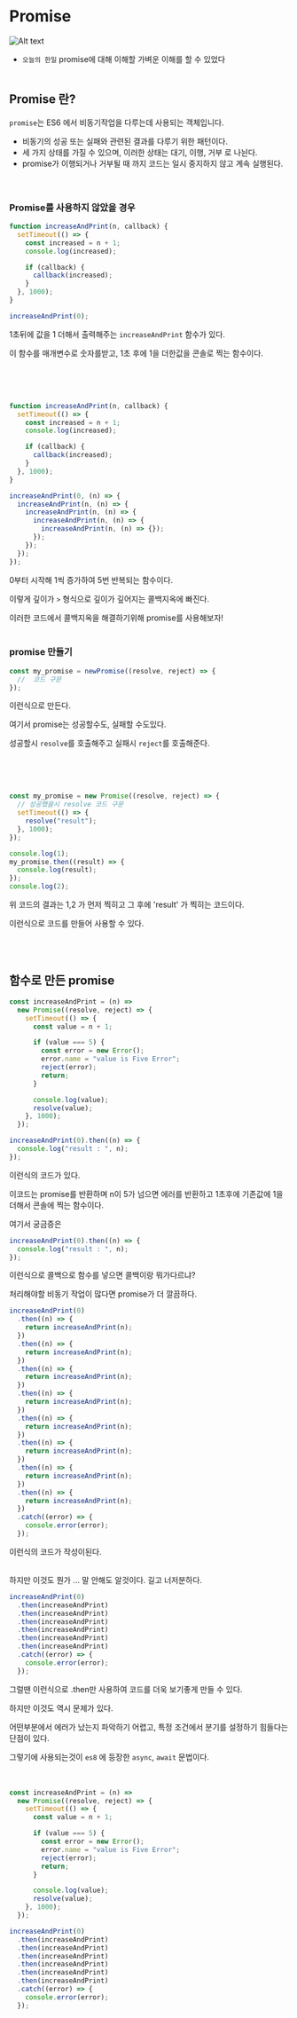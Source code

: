 # Promise

![Alt text](../images/canIReactBG/%EB%8B%B9%EC%8B%A0%EB%8F%84%ED%95%A0%EC%88%98%EC%9E%88%EB%8B%A4%EC%9E%90%EB%B0%94%EC%8A%A4%ED%81%AC%EB%A6%BD%ED%8A%B8.jpg)

- `오늘의 한일` promise에 대해 이해할 가벼운 이해를 할 수 있었다
  <br/>
  <br/>

## Promise 란?

`promise`는 ES6 에서 비동기작업을 다루는데 사용되는 객체입니다.

- 비동기의 성공 또는 실패와 관련된 결과를 다루기 위한 패턴이다.
- 세 가지 상태를 가질 수 있으며, 이러한 상태는 대기, 이행, 거부 로 나뉜다.
- promise가 이행되거나 거부될 때 까지 코드는 일시 중지하지 않고 계속 실행된다.
  <br/>
  <br/>
  <br/>

### Promise를 사용하지 않았을 경우

```js
function increaseAndPrint(n, callback) {
  setTimeout(() => {
    const increased = n + 1;
    console.log(increased);

    if (callback) {
      callback(increased);
    }
  }, 1000);
}

increaseAndPrint(0);
```

1초뒤에 값을 1 더해서 출력해주는 `increaseAndPrint` 함수가 있다.

이 함수를 매개변수로 숫자를받고, 1초 후에 1을 더한값을 콘솔로 찍는 함수이다.

<br/>
<br/>
<br/>

```js
function increaseAndPrint(n, callback) {
  setTimeout(() => {
    const increased = n + 1;
    console.log(increased);

    if (callback) {
      callback(increased);
    }
  }, 1000);
}

increaseAndPrint(0, (n) => {
  increaseAndPrint(n, (n) => {
    increaseAndPrint(n, (n) => {
      increaseAndPrint(n, (n) => {
        increaseAndPrint(n, (n) => {});
      });
    });
  });
});
```

0부터 시작해 1씩 증가하여 5번 반복되는 함수이다.

이렇게 깊이가 `>` 형식으로 깊이가 깊어지는 콜백지옥에 빠진다.

이러한 코드에서 콜백지옥을 해결하기위해 promise를 사용해보자!
<br/>
<br/>

### promise 만들기

```js
const my_promise = newPromise((resolve, reject) => {
  //  코드 구문
});
```

이런식으로 만든다.

여기서 promise는 성공할수도, 실패할 수도있다.

성공할시 `resolve`를 호출해주고 실패시 `reject`를 호출해준다.

<br/>
<br/>
<br/>

```js
const my_promise = new Promise((resolve, reject) => {
  // 성공했을시 resolve 코드 구문
  setTimeout(() => {
    resolve("result");
  }, 1000);
});

console.log(1);
my_promise.then((result) => {
  console.log(result);
});
console.log(2);
```

위 코드의 결과는 1,2 가 먼저 찍히고 그 후에 'result' 가 찍히는 코드이다.

이런식으로 코드를 만들어 사용할 수 있다.

<br/>
<br/>

## 함수로 만든 promise

```js
const increaseAndPrint = (n) =>
  new Promise((resolve, reject) => {
    setTimeout(() => {
      const value = n + 1;

      if (value === 5) {
        const error = new Error();
        error.name = "value is Five Error";
        reject(error);
        return;
      }

      console.log(value);
      resolve(value);
    }, 1000);
  });

increaseAndPrint(0).then((n) => {
  console.log("result : ", n);
});
```

이런식의 코드가 있다.

이코드는 promise를 반환하며 n이 5가 넘으면 에러를 반환하고 1초후에 기존값에 1을더해서 콘솔에 찍는 함수이다.

여기서 궁금증은

```js
increaseAndPrint(0).then((n) => {
  console.log("result : ", n);
});
```

이런식으로 콜백으로 함수를 넣으면 콜백이랑 뭐가다르냐?

처리해야할 비동기 작업이 많다면 promise가 더 깔끔하다.

```js
increaseAndPrint(0)
  .then((n) => {
    return increaseAndPrint(n);
  })
  .then((n) => {
    return increaseAndPrint(n);
  })
  .then((n) => {
    return increaseAndPrint(n);
  })
  .then((n) => {
    return increaseAndPrint(n);
  })
  .then((n) => {
    return increaseAndPrint(n);
  })
  .then((n) => {
    return increaseAndPrint(n);
  })
  .then((n) => {
    return increaseAndPrint(n);
  })
  .then((n) => {
    return increaseAndPrint(n);
  })
  .catch((error) => {
    console.error(error);
  });
```

이런식의 코드가 작성이된다.
<br/>
<br/>

하지만 이것도 뭔가 ... 말 안해도 알것이다. 길고 너저분하다.

```js
increaseAndPrint(0)
  .then(increaseAndPrint)
  .then(increaseAndPrint)
  .then(increaseAndPrint)
  .then(increaseAndPrint)
  .then(increaseAndPrint)
  .then(increaseAndPrint)
  .catch((error) => {
    console.error(error);
  });
```

그럴땐 이런식으로 .then만 사용하여 코드를 더욱 보기좋게 만들 수 있다.

하지만 이것도 역시 문제가 있다.

어떤부분에서 에러가 났는지 파악하기 어렵고, 특정 조건에서 분기를 설정하기 힘들다는 단점이 있다.

그렇기에 사용되는것이 `es8` 에 등장한 `async`, `await` 문법이다.
<br/>
<br/>
<br/>

```js
const increaseAndPrint = (n) =>
  new Promise((resolve, reject) => {
    setTimeout(() => {
      const value = n + 1;

      if (value === 5) {
        const error = new Error();
        error.name = "value is Five Error";
        reject(error);
        return;
      }

      console.log(value);
      resolve(value);
    }, 1000);
  });

increaseAndPrint(0)
  .then(increaseAndPrint)
  .then(increaseAndPrint)
  .then(increaseAndPrint)
  .then(increaseAndPrint)
  .then(increaseAndPrint)
  .then(increaseAndPrint)
  .catch((error) => {
    console.error(error);
  });
```
